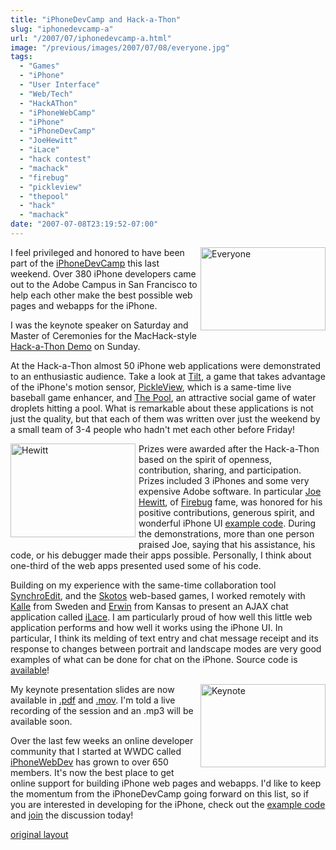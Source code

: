 ```yaml
---
title: "iPhoneDevCamp and Hack-a-Thon"
slug: "iphonedevcamp-a"
url: "/2007/07/iphonedevcamp-a.html"
image: "/previous/images/2007/07/08/everyone.jpg"
tags:
  - "Games"
  - "iPhone"
  - "User Interface"
  - "Web/Tech"
  - "HackAThon"
  - "iPhoneWebCamp"
  - "iPhone"
  - "iPhoneDevCamp"
  - "JoeHewitt"
  - "iLace"
  - "hack contest"
  - "machack"
  - "firebug"
  - "pickleview"
  - "thepool"
  - "hack"
  - "machack"
date: "2007-07-08T23:19:52-07:00"
---
```

<p><a href="http://www.flickr.com/photos/atow/750701139/"><img width="200" height="133" border="0" src="/previous/images/2007/07/08/everyone.jpg" title="Everyone" alt="Everyone" style="margin: 0px 0px 5px 5px; float: right;" /></a> I feel privileged and honored to have been part of the <a href="http://barcamp.org/iPhoneDevCamp">iPhoneDevCamp</a> this last weekend. Over 380 iPhone developers came out to the Adobe Campus in San Francisco to help each other make the best possible web pages and webapps for the iPhone.</p>
<p>I was the keynote speaker on Saturday and Master of Ceremonies for the MacHack-style <a href="http://barcamp.org/iPhoneDevCampHackAThon">Hack-a-Thon Demo</a> on Sunday.</p>
<p>At the Hack-a-Thon almost 50 iPhone web applications were demonstrated to an enthusiastic audience. Take a look at <a href="http://www.xeodesign.com/tilt">Tilt</a>, a game that takes advantage of the iPhone's motion sensor, <a href="http://www.mxis.com/pickleview">PickleView</a>, which is a same-time live baseball game enhancer, and <a href="http://www.bartholo.com/devcamp/pool.html">The Pool</a>, an attractive social game of water droplets hitting a pool. What is remarkable about these applications is not just the quality, but that each of them was written over just the weekend by a small team of 3-4 people who hadn't met each other before Friday!</p>
<p><a href="http://www.flickr.com/photos/snackfight/750214294/"><img width="200" height="150" border="0" src="/previous/images/2007/07/08/hewitt.jpg" title="Hewitt" alt="Hewitt" style="margin: 0px 5px 5px 0px; float: left;" /></a> Prizes were awarded after the Hack-a-Thon based on the spirit of openness, contribution, sharing, and participation. Prizes included 3 iPhones and some very expensive Adobe software. In particular <a href="http://www.joehewitt.com/">Joe Hewitt</a>, of <a href="http://www.getfirebug.com/">Firebug</a> fame, was honored for his positive contributions, generous spirit, and wonderful iPhone UI <a href="http://www.joehewitt.com/files/iphone/navigation.html">example code</a>. During the demonstrations, more than one person praised Joe, saying that his assistance, his code, or his debugger made their apps possible. Personally, I think about one-third of the web apps presented used some of his code.</p>
<p>Building on my experience with the same-time collaboration tool <a href="http://www.synchroedit.com">SynchroEdit</a>, and the <a href="http://www.skotos.net">Skotos</a> web-based games, I worked remotely with <a href="http://www.kallealm.com/">Kalle</a> from Sweden and <a href="http://is-here.com/">Erwin</a> from Kansas to present an AJAX chat application called <a href="http://www.iphonewebdev.com/ilace/">iLace</a>. I am particularly proud of how well this little web application performs and how well it works using the iPhone UI. In particular, I think its melding of text entry and chat message receipt and its response to changes between portrait and landscape modes are very good examples of what can be done for chat on the iPhone. Source code is <a href="http://www.iphonewebdev.com/ilace/about.html">available</a>!</p>
<p><a href="http://www.flickr.com/photos/atow/749665338/"><img width="200" height="133" border="0" src="/previous/images/2007/07/08/keynote.jpg" title="Keynote" alt="Keynote" style="margin: 0px 0px 5px 5px; float: right;" /></a> My keynote presentation slides are now available in <a href="http://iphonedevcamp.org/stuff/iPhoneDevCamp_Keynote.pdf">.pdf</a> and <a href="http://iphonedevcamp.org/stuff/iPhoneDevCamp_Keynote.mov">.mov</a>. I'm told a live recording of the session and an .mp3 will be available soon.</p>
<p>Over the last few weeks an online developer community that I started at WWDC called <a href="http://www.iPhoneWebDev.com">iPhoneWebDev</a> has grown to over 650 members. It's now the best place to get online support for building iPhone web pages and webapps. I'd like to keep the momentum from the iPhoneDevCamp going forward on this list, so if you are interested in developing for the iPhone, check out the <a href="http://www.iPhoneWebDev.com/examples">example code</a> and <a href="http://www.iphonewebdev.com/">join</a> the discussion today!</p>
<p class="previous"><a href="/previous/2007/07/iphonedevcamp-a.html" rel="syndication nofollow" class="u-syndication" >original layout</a></p>
